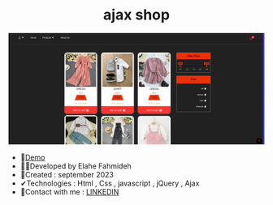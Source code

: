 <h1 align="center">ajax shop</h1>


![demo](https://github.com/Ela-Fhd/ajax-shop/blob/main/img/demo.png)

  - &#128204;<a href="https://elahefahmideh.ir/ajax-shop/" >Demo</a>
  - 🙋‍♀️Developed by Elahe Fahmideh
  - 📆Created : september 2023
  - &#x2714;Technologies : Html , Css , javascript , jQuery , Ajax
  - &#128231;Contact with me : <a href="https://www.linkedin.com/in/elahe-fahmideh/">LINKEDIN</a>





